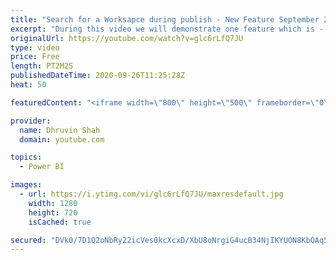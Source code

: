 ```yaml
---
title: "Search for a Worksapce during publish - New Feature September 2020"
excerpt: "During this video we will demonstrate one feature which is - \"Search\" workspace name during publishing the report to Power BI Workspace. This cool feature has been launched during September 2020 update of Power BI Desktop.  Sometimes we have access on more than 100 Workspace and during the publish time"
originalUrl: https://youtube.com/watch?v=glc6rLfQ7JU
type: video
price: Free
length: PT2M2S
publishedDateTime: 2020-09-26T11:25:28Z
heat: 50

featuredContent: "<iframe width=\"800\" height=\"500\" frameborder=\"0\" src=\"https://www.youtube.com/embed/glc6rLfQ7JU\" allow=\"accelerometer; autoplay; encrypted-media; gyroscope; picture-in-picture\" allowfullscreen></iframe>"

provider:
  name: Dhruvin Shah
  domain: youtube.com

topics:
  - Power BI

images:
  - url: https://i.ytimg.com/vi/glc6rLfQ7JU/maxresdefault.jpg
    width: 1280
    height: 720
    isCached: true

secured: "DVk0/7D1Q2oNbRy22icVes0kcXcxD/XbU8oNrgiG4ucB34NjIKYUON8KbQAq5EYConqMxMzfr3ZO5rnAnOs2ovwMj647NFHthJ+wxZLLLzKGePOZ4EZSOflidZTmN/TyiRmeuj5B8lDCOGoNxnGyexIqjXkScuvy6H0oNXVJvLDh8GWlbDraG9vrUxB/BxZYWQx2d88VN02XJE+VxLJcFVNCx9OFGsQWvhHoqUEBRWfBYzyDa/nwUslYRwWs1PuZlVzaoNWeTU2M/MltR9qfkt9puzWlgDRyhnjyWQTmvTFliIFVZd8NTKQ2eYHB6202vrHMNpSs0THV8snhkDsqXDAyvEdJ2EnvMuEHPWrkdjKxdpBjKSDpTOsMzs4MVb5bOfsQ9W0+/sWOzjjss2365R1td75w4sw68CWnd+TljIA=;HbVMlmuQscU6F/P/6bwulw=="
---
```



